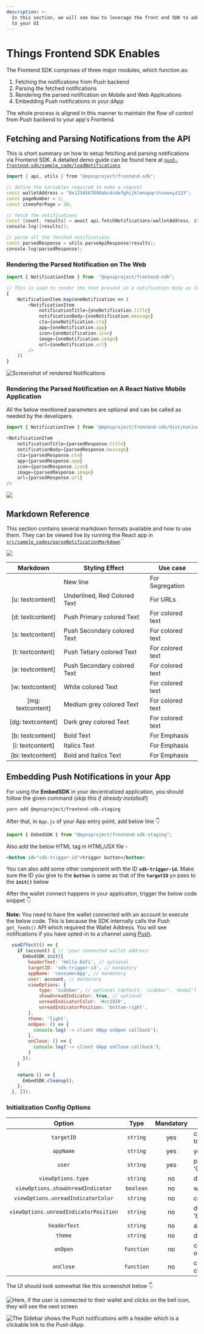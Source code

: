 ```yaml
---
description: >-
  In this section, we will see how to leverage the front end SDK to add features
  to your UI
---
```


# Things Frontend SDK Enables

The Frontend SDK comprises of three major modules, which function as:

1. Fetching the notifications from Push backend
2. Parsing the fetched notifications
3. Rendering the parsed notification on Mobile and Web Applications
4. Embedding Push notifications in your dApp

The whole process is aligned in this manner to maintain the flow of control from Push backend to your app's Frontend.

## Fetching and Parsing Notifications from the API

This is short summary on how to setup fetching and parsing notifications via Frontend SDK. A detailed demo guide can be found here at [`push-frontend-sdk/sample_code/loadNotifications`](https://github.com/ethereum-push-notification-service/push-frontend-sdk/tree/main/sample\_codes/loadNotifications)

```cpp
import { api, utils } from "@epnsproject/frontend-sdk";

// define the variables required to make a request
const walletAddress = "0x1234567890abcdcdefghijklmnopqrstuvwxyz123";
const pageNumber = 1;
const itemsPerPage = 20;

// fetch the notifications
const {count, results} = await api.fetchNotifications(walletAddress, itemsPerPage, pageNumber)
console.log({results});

// parse all the fetched notifications
const parsedResponse = utils.parseApiResponse(results);
console.log(parsedResponse);
```

### Rendering the Parsed Notification on The Web

```javascript
import { NotificationItem } from  "@epnsproject/frontend-sdk";

// This is used to render the text present in a notification body as JSX element
{
	NotificationItem.map(oneNotification => (
		<NotificationItem
			notificationTitle={oneNotification.title}
			notificationBody={oneNotification.message}
			cta={oneNotification.cta}
			app={oneNotification.app}
			icon={oneNotification.icon}
			image={oneNotification.image}
			url={oneNotification.url}
		/>
	))
}
```

![Screenshot of rendered Notifications](https://camo.githubusercontent.com/b7f1b513eb3c9e2bce2356d6b833cb7546147106cbcfc1631c6c5adfbf5cdae6/68747470733a2f2f7265732e636c6f7564696e6172792e636f6d2f78616e6436722f696d6167652f75706c6f61642f76313633323233353637362f53637265656e73686f745f323032312d30392d32315f61745f31352e34342e34395f7336766674612e706e67)

### Rendering the Parsed Notification on A React Native Mobile Application

All the below mentioned parameters are optional and can be called as needed by the developers.

```javascript
import { NotificationItem } from '@epnsproject/frontend-sdk/dist/native';

<NotificationItem
    notificationTitle={parsedResponse.title}
    notificationBody={parsedResponse.message}
    cta={parsedResponse.cta}
    app={parsedResponse.app}
    icon={parsedResponse.icon}
    image={parsedResponse.image}
    url={parsedResponse.url}
/>
```

![](https://camo.githubusercontent.com/825803ddfc25ed387aa4a60fb1f9487a08977cffd19438bfc4219047e4b60cdb/68747470733a2f2f7265732e636c6f7564696e6172792e636f6d2f78616e6436722f696d6167652f75706c6f61642f76313633343437333237322f53637265656e73686f745f323032312d31302d31375f61745f31332e32302e34395f6967316a33792e706e67)

## Markdown Reference

This section contains several markdown formats available and how to use them. They can be viewed live by running the React app in [`src/sample_codes/parseNotificationMarkdown`](https://github.com/ethereum-push-notification-service/epns-frontend-sdk/tree/main/sample\_codes/parseNotificationMarkdown)``

![](https://camo.githubusercontent.com/f5d6277d83d929ad5c4568ad41b59194c9642b38038bd32aadd2b3a8c0f82416/68747470733a2f2f7265732e636c6f7564696e6172792e636f6d2f78616e6436722f696d6167652f75706c6f61642f76313633323233363032342f53637265656e73686f745f323032312d30392d32315f61745f31352e35332e32395f70306c7074662e706e67)

|      Markdown      | Styling Effect               | Use case         |
| :----------------: | ---------------------------- | ---------------- |
|                    | New line                     | For Segregation  |
|  \[u: textcontent] | Underlined, Red Colored Text | For URLs         |
|  \[d: textcontent] | Push Primary colored Text    | For colored text |
|  \[s: textcontent] | Push Secondary colored Text  | For colored text |
|  \[t: textcontent] | Push Tetiary colored Text    | For colored text |
|  \[e: textcontent] | Push Secondary colored Text  | For colored text |
|  \[w: textcontent] | White colored Text           | For colored text |
| \[mg: textcontent] | Medium grey colored Text     | For colored text |
| \[dg: textcontent] | Dark grey colored Text       | For colored text |
|  \[b: textcontent] | Bold Text                    | For Emphasis     |
|  \[i: textcontent] | Italics Text                 | For Emphasis     |
| \[bi: textcontent] | Bold and Italics Text        | For Emphasis     |

## Embedding Push Notifications in your App

For using the **EmbedSDK** in your decentralized application, you should follow the given command (_skip this if already installed!_)

```bash
yarn add @epnsproject/frontend-sdk-staging
```

After that, in `App.js` of your App entry point, add below line 👇

```javascript
import { EmbedSDK } from "@epnsproject/frontend-sdk-staging";
```

Also add the below HTML tag in HTML/JSX file -

```html
<button id="sdk-trigger-id">trigger button</button>
```

You can also add some other component with the ID **`sdk-trigger-id`.** Make sure the ID you give to the **`button`** is same as that of the **`targetID`** yo pass to the **`init()`** below

After the wallet connect happens in your application, trigger the below code snippet 👇

**Note:** You need to have the wallet connected with an account to execute the below code. This is because the SDK internally calls the Push `get_feeds()` API which required the Wallet Address. You will see notifications if you have opted-in to a channel using [Push](https://staging.push.org/).

```javascript
  useEffect(() => {
    if (account) { // 'your connected wallet address'
      EmbedSDK.init({
        headerText: 'Hello DeFi', // optional
        targetID: 'sdk-trigger-id', // mandatory
        appName: 'consumerApp', // mandatory
        user: account, // mandatory
        viewOptions: {
            type: 'sidebar', // optional [default: 'sidebar', 'modal']
            showUnreadIndicator: true, // optional
            unreadIndicatorColor: '#cc1919',
            unreadIndicatorPosition: 'bottom-right',
        },
        theme: 'light',
        onOpen: () => {
          console.log('-> client dApp onOpen callback');
        },
        onClose: () => {
          console.log('-> client dApp onClose callback');
        }
      });
    }

    return () => {
      EmbedSDK.cleanup();
    };
  }, []);
```

### **Initialization Config Options**

|                 Option                |    Type    | Mandatory | Remarks                                                                                    |
| :-----------------------------------: | :--------: | :-------: | ------------------------------------------------------------------------------------------ |
|               `targetID`              |  `string`  |    yes    | can be any string but has to match the ID given to the trigger button in the HTML/JSX      |
|               `appName`               |  `string`  |    yes    | your app name e.g. - 'appName'                                                             |
|                 `user`                |  `string`  |    yes    | public wallet address e.g. - '0x1434A7882cDD877B458Df5b83c993e9571c65813'                  |
|           `viewOptions.type`          |  `string`  |     no    | default 'sidebar', can give 'modal'                                                        |
|   `viewOptions.showUnreadIndicator`   |  `boolean` |     no    | will show the unread indicator                                                             |
|   `viewOptions.unreadIndicatorColor`  |  `string`  |     no    | color for the unread indicator e.g. - '#cc1919'                                            |
| `viewOptions.unreadIndicatorPosition` |  `string`  |     no    | default is 'top-right', other possible options - 'top-left', 'bottom-left', 'bottom-right' |
|              `headerText`             |  `string`  |     no    | any header text                                                                            |
|                `theme`                |  `string`  |     no    | default is 'light', can give 'dark'                                                        |
|                `onOpen`               | `function` |     no    | callback you want to trigger when the modal/sidebar opens                                  |
|               `onClose`               | `function` |     no    | callback you want to trigger when the modal/sidebar closes                                 |



The UI should look somewhat like this screenshot below 👇

![Here, if the user is connected to their wallet and clicks on the bell icon, they will see the next screen](../../../../../static/img/assets/frontend-sdk-1.png)

![The Sidebar shows the Push notifications with a header which is a clickable link to the Push dApp.](../../../../../static/img/assets/frontend-sdk-2.png)

